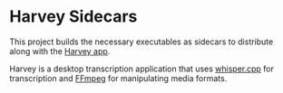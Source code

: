 # Harvey Sidecars

This project builds the necessary executables as sidecars to distribute along with the [Harvey app](https://github.com/Ethnomethodology/harvey). 

Harvey is a desktop transcription application that uses [whisper.cpp](https://github.com/ggerganov/whisper.cpp) for transcription and [FFmpeg](https://github.com/FFmpeg/FFmpeg) for manipulating media formats.
